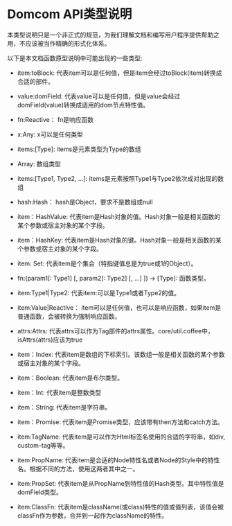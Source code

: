 # Domcom API类型说明

本类型说明只是一个非正式的规范，为我们理解文档和编写用户程序提供帮助之用，不应该被当作精确的形式化体系。

以下是本文档函数原型说明中可能出现的一些类型:

* item:toBlock:    代表item可以是任何值，但是item会经过toBlock(item)转换成合适的部件。

* value:domField:    代表value可以是任何值，但是value会经过domField(value)转换成适用的dom节点特性值。

* fn:Reactive：   fn是响应函数

* x:Any:    x可以是任何类型

* items:[Type]:    items是元素类型为Type的数组

* Array:    数组类型

* items:[Type1, Type2, ...]:    items是元素按照Type1与Type2依次成对出现的数组

* hash:Hash：    hash是Object，要求不是数组或null

* item：HashValue:    代表item是Hash对象的值。Hash对象一般是相关函数的某个参数或宿主对象的某个字段。

* item：HashKey:    代表item是Hash对象的键。Hash对象一般是相关函数的某个参数或宿主对象的某个字段。

* item: Set:    代表item是个集合（特指键值总是为true或1的Object）。

* fn:(param1[: Type1] [, param2[: Type2] [, ...] ]) -> [Type]:    函数类型。

* item:Type1|Type2:    代表item:可以是Type1或者Type2的值。

* item:Value|Reactive：    item可以是任何值，也可以是响应函数，如果item是普通函数，会被转换为强制响应函数。

* attrs:Attrs:    代表attrs可以作为Tag部件的attrs属性。core/util.coffee中，isAttrs(attrs)应该为true

* item：Index:    代表item是数组的下标索引。该数组一般是相关函数的某个参数或宿主对象的某个字段。

* item：Boolean:  代表item是布尔类型。

* item：Int: 代表item是整数类型

* item：String:    代表item是字符串。

* item：Promise:    代表item是Promise类型，应该带有then方法和catch方法。

* item:TagName:    代表item是可以作为Html标签名使用的合适的字符串，如div, custom-tag等等。

* item:PropName:    代表item是合适的Node特性名或者Node的Style中的特性名。根据不同的方法，使用这两者其中之一。

* item:PropSet:    代表item是从PropName到特性值的Hash类型。其中特性值是domField类型。

* item:ClassFn:    代表item是className(或class)特性的值或值列表，该值会被classFn作为参数，合并到一起作为className的特性。
